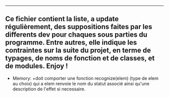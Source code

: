 ---------------------------------------------------------
Ce fichier contient la liste, a update régulièrement, des
suppositions faites par les differents dev pour chaques 
sous parties du programme. Entre autres, elle indique les
contraintes sur la suite du projet, en terme de typages, 
de noms de fonction et de classes, et de modules. Enjoy !
---------------------------------------------------------

- Memory:
	+doit comporter une fonction recognize(elem) (type de elem au choix) qui a elem renvoie le nom du statut associé ainsi qu'une description de l'effet si necessaire.
